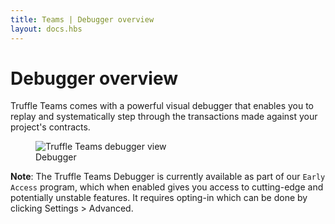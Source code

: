 ```yaml
---
title: Teams | Debugger overview
layout: docs.hbs
---
```


# Debugger overview

Truffle Teams comes with a powerful visual debugger that enables you to replay and systematically step through the transactions made against your project's contracts.

<figure class="screenshot">
  <img class="img-fluid" src="/img/docs/teams/debugger-transaction-01.png" title="Truffle Teams debugger view" alt="Truffle Teams debugger view" />
  <figcaption class="text-center">Debugger</figcaption>
</figure>

<p class="alert alert-info">
<strong>Note</strong>: The Truffle Teams Debugger is currently available as part of our <code>Early Access</code> program, which when enabled gives you access to cutting-edge and potentially unstable features. It requires opting-in which can be done by clicking Settings > Advanced.
</p>
